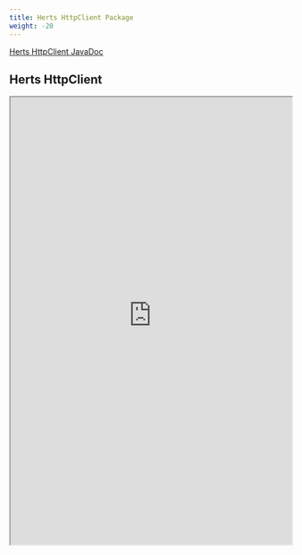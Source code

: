 ```yaml
---
title: Herts HttpClient Package 
weight: -20
---
```


[Herts HttpClient JavaDoc](https://httpclient-javadoc.hertsstack.org)

## Herts HttpClient 

<iframe class= "frame_center"
        style="width:100%; height:800px"
        src="https://httpclient-javadoc.hertsstack.org">
</iframe>
